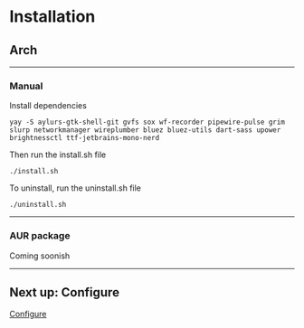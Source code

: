# Installation

## Arch

---

### Manual

Install dependencies
```
yay -S aylurs-gtk-shell-git gvfs sox wf-recorder pipewire-pulse grim slurp networkmanager wireplumber bluez bluez-utils dart-sass upower brightnessctl ttf-jetbrains-mono-nerd
```

Then run the install.sh file
```
./install.sh
```

To uninstall, run the uninstall.sh file

```
./uninstall.sh
```

---

### AUR package

Coming soonish

---

## Next up: Configure

<a href="../config" class="md-button md-button--primary" style="margin-right: 1rem;">
    Configure
</a>